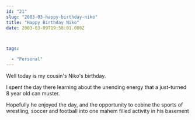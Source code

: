 ```yaml
---
id: "21"
slug: "2003-03-happy-birthday-niko"
title: "Happy Birthday Niko"
date: 2003-03-09T19:58:01.000Z



tags:

  - "Personal"
---
```

<div class="sqs-html-content">
  <p>Well today is my cousin's Niko's birthday.</p>
<p>I spent the day there learning about the unending energy that a just-turned 8 year old can muster.</p>
<p>Hopefully he enjoyed the day, and the opportunity to cobine the sports of wrestling, soccer and football into one mahem filled activity in his basement</p>
</div>
